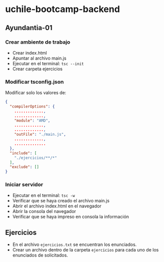 # uchile-bootcamp-backend

## Ayundantia-01

### Crear ambiente de trabajo

- Crear index.html
- Apuntar al archivo main.js
- Ejecutar en el terminal: `tsc --init`
- Crear carpeta ejercicios

### Modificar tsconfig.json

Modificar solo los valores de:

```json
{
  "compilerOptions": {
    .............,
    .............,
    "module": "AMD",
    .............,
    .............,
    "outFile": "./main.js",
    .............,
    ..............
  },
  "include": [
    "./ejercicios/**/*"
  ],
  "exclude": []
}
```

### Iniciar servidor

- Ejecutar en el terminal: `tsc -w`
- Verificar que se haya creado el archivo main.js
- Abrir el archivo index.html en el navegador
- Abrir la consola del navegador
- Verificar que se haya impreso en consola la información

## Ejercicios

- En el archivo `ejercicios.txt` se encuentran los enunciados.
- Crear un archivo dentro de la carpeta `ejercicios` para cada uno de los enunciados de solicitados.
